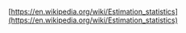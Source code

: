 
[https://en.wikipedia.org/wiki/Estimation_statistics](https://en.wikipedia.org/wiki/Estimation_statistics)
